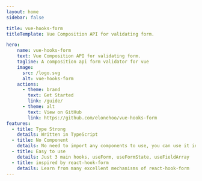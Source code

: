 ```yaml
---
layout: home
sidebar: false

title: vue-hooks-form
titleTemplate: Vue Composition API for validating form.

hero:
    name: vue-hooks-form
    text: Vue Composition API for validating form.
    tagline: A composition api form validator for vue
    image:
      src: /logo.svg
      alt: vue-hooks-form
    actions:
      - theme: brand
        text: Get Started
        link: /guide/
      - theme: alt
        text: View on GitHub
        link: https://github.com/elonehoo/vue-hooks-form
features:
  - title: Type Strong
    details: Written in TypeScript
  - title: No Component
    details: No need to import any components to use, you can use it in all UI framework
  - title: Easy to use
    details: Just 3 main hooks, useForm, useFormState, useFieldArray
  - title: inspired by react-hook-form
    details: Learn from many excellent mechanisms of react-hook-form
---
```

